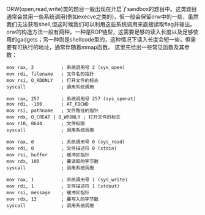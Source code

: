 ORW(open,read,write)类的题目一般出现在开启了sandbox的题目中。这类题目通常会禁用一些系统调用(例如execve之类的)，但一般会保留orw中的一些，虽然我们无法获取shell,但这时候我们可以利用这些系统调用来直接读取flag并输出。
orw的构造方法一般有两种，一种是ROP链型，这需要足够的读入长度以及足够使用的gadgets；另一种则是shellcode型的，这种情况下读入长度会短一些，但需要有可执行的地址，通常伴随着mmap函数。
这里先给出一些常见函数及其参数：
```
mov rax, 2          ; 系统调用号 2 (sys_open)
mov rdi, filename   ; 文件名的指针
mov rsi, O_RDONLY   ; 打开文件的标志
syscall             ; 调用系统调用

mov rax, 257        ; 系统调用号 257 (sys_openat)
mov rdi, -100       ; AT_FDCWD
mov rsi, pathname   ; 文件路径的指针
mov rdx, O_CREAT | O_WRONLY ; 打开文件的标志
mov r10, 0644       ; 文件权限
syscall             ; 调用系统调用

mov rax, 0          ; 系统调用号 0 (sys_read)
mov rdi, 0          ; 文件描述符 0 (stdin)
mov rsi, buffer     ; 缓冲区指针
mov rdx, 100        ; 要读取的字节数
syscall             ; 调用系统调用

mov rax, 1          ; 系统调用号 1 (sys_write)
mov rdi, 1          ; 文件描述符 1 (stdout)
mov rsi, message    ; 缓冲区指针
mov rdx, 13         ; 要写入的字节数
syscall             ; 调用系统调用
```